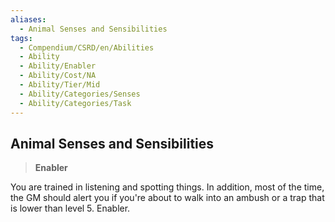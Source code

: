 ```yaml
---
aliases:
  - Animal Senses and Sensibilities
tags:
  - Compendium/CSRD/en/Abilities
  - Ability
  - Ability/Enabler
  - Ability/Cost/NA
  - Ability/Tier/Mid
  - Ability/Categories/Senses
  - Ability/Categories/Task
---
```

    
      
## Animal Senses and Sensibilities      
>**Enabler**    
      
You are trained in listening and spotting things. In addition, most of the time, the GM should alert you if you're about to walk into an ambush or a trap that is lower than level 5. Enabler.